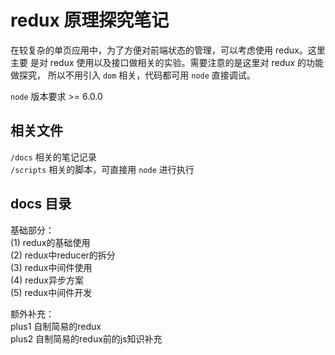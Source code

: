 # redux 原理探究笔记  

在较复杂的单页应用中，为了方便对前端状态的管理，可以考虑使用 redux。这里主要
是对 redux 使用以及接口做相关的实验。需要注意的是这里对 redux 的功能做探究，
所以不用引入 `dom` 相关，代码都可用 `node` 直接调试。  

`node` 版本要求 >= 6.0.0

## 相关文件
`/docs` 相关的笔记记录  
`/scripts` 相关的脚本，可直接用 `node` 进行执行  

## docs 目录
基础部分：  
(1) redux的基础使用  
(2) redux中reducer的拆分  
(3) redux中间件使用  
(4) redux异步方案  
(5) redux中间件开发  

额外补充：  
plus1 自制简易的redux  
plus2 自制简易的redux前的js知识补充  